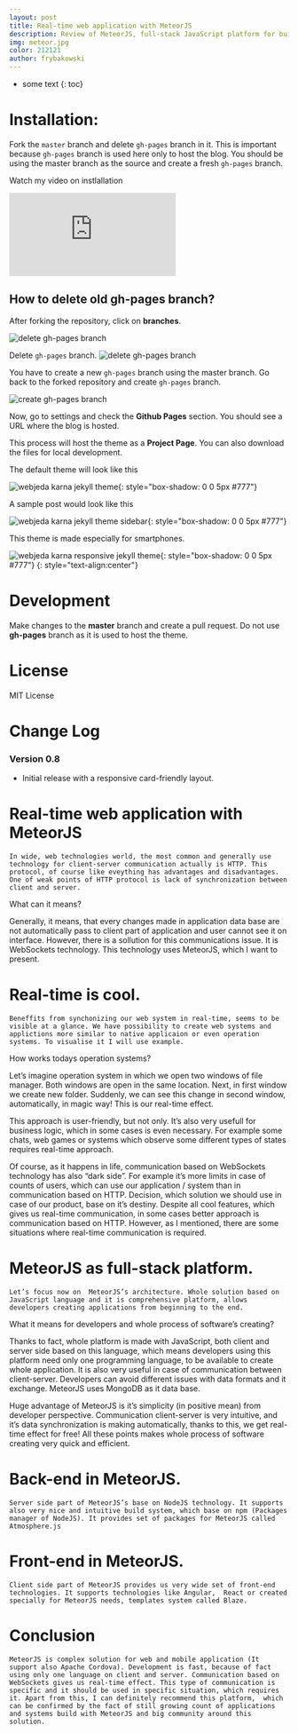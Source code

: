```yaml
---
layout: post
title: Real-time web application with MeteorJS
description: Review of MeteorJS, full-stack JavaScript platform for building web and mobile application in real time, created with JavaScript.
img: meteor.jpg
color: 212121
author: frybakowski
---
```


* some text
{: toc}

# Installation:
Fork the ``master`` branch and delete ``gh-pages`` branch in it. This is important because ``gh-pages`` branch is used here only to host the blog. You should be using the master branch as the source and create a fresh ``gh-pages`` branch.

Watch my video on instlallation
<iframe class="video" src="https://www.youtube.com/embed/T2nx6tj-ZH4?rel=0?rel=0" frameborder="0" allowfullscreen></iframe>

## How to delete old **gh-pages** branch?
After forking the repository, click on **branches**.

![delete gh-pages branch](http://blog.webjeda.com/images/delete-github-branch.png)

Delete ``gh-pages`` branch.
![delete gh-pages branch](http://blog.webjeda.com/images/delete-github-branch-2.png)

You have to create a new ``gh-pages`` branch using the master branch. Go back to the forked repository and create ``gh-pages`` branch.

![create gh-pages branch](http://blog.webjeda.com/images/create-gh-pages-branch.JPG)

Now, go to settings and check the **Github Pages** section. You should see a URL where the blog is hosted.

This process will host the theme as a **Project Page**. You can also download the files for local development.

The default theme will look like this

![webjeda karna jekyll theme]({{site.baseurl}}/images/karna-jekyll-theme-screenshot.png){: style="box-shadow: 0 0 5px #777"}



A sample post would look like this

![webjeda karna jekyll theme sidebar]({{site.baseurl}}/images/post.png){: style="box-shadow: 0 0 5px #777"}


This theme is made especially for smartphones.

![webjeda karna responsive jekyll theme]({{site.baseurl}}/images/karna-responsive-jekyll-theme.png){: style="box-shadow: 0 0 5px #777"}
{: style="text-align:center"}

# Development
Make changes to the **master** branch and create a pull request. Do not use **gh-pages** branch as it is used to host the theme.

# License
MIT License

# Change Log

### Version 0.8
* Initial release with a responsive card-friendly layout.



# Real-time web application with MeteorJS

	In wide, web technologies world, the most common and generally use technology for client-server communication actually is HTTP. This protocol, of course like eveything has advantages and disadvantages. One of weak points of HTTP protocol is lack of synchronization between client and server.

What can it means?

Generally, it means, that every changes made in application data base are not automatically pass to client part of application and user cannot see it on interface. However, there is a sollution for this communications issue. It is WebSockets technology. This technology uses MeteorJS, which I want to present.


# Real-time is cool.

	Beneffits from synchonizing our web system in real-time, seems to be visible at a glance. We have possibility to create web systems and applictions more similar to native applicaion or even operation systems. To visualise it I will use example.

How works todays operation systems?

Let’s imagine operation system in which we open two windows of file manager. Both windows are open in the same location. Next, in first window we create new folder. Suddenly, we can see this change in second window, automatically, in magic way! This is our real-time effect.

This approach is user-friendly, but not only. It’s also very usefull for business logic, which in some cases is even necessary. For example some chats, web games or systems which observe some different types of states requires real-time approach.



Of course, as it happens in life, communication based on WebSockets technology has also “dark side”.  For example it’s more limits in case of counts of users, which can use our application / system than in communication based on HTTP. Decision, which solution we should use in case of our product, base on it’s destiny. Despite all cool features, which gives us real-time communication, in some cases better approach is communication based on HTTP. However, as I mentioned, there are some situations where real-time communication is required.


# MeteorJS as full-stack platform.

	Let’s focus now on  MeteorJS’s architecture. Whole solution based on JavaScript language and it is comprehensive platform, allows developers creating applications from beginning to the end.

What it means for developers and whole process of software’s creating?

Thanks to fact, whole platform is made with JavaScript, both client and server side based on this language, which means developers using this platform need only one programming language, to be available to create whole application. It is also very useful in case of communication between client-server. Developers can avoid different issues with data formats and it exchange. MeteorJS uses MongoDB as it data base.

Huge advantage of MeteorJS is it’s simplicity (in positive mean) from developer perspective. Communication client-server is very intuitive, and it’s data synchronization is making automatically, thanks to this, we get real-time effect for free! All these points makes whole process of software creating very quick and efficient.



# Back-end in MeteorJS.

	Server side part of MeteorJS’s base on NodeJS technology. It supports also very nice and intuitive build system, which base on npm (Packages manager of NodeJS). It provides set of packages for MeteorJS called Atmosphere.js


# Front-end in MeteorJS.

	Client side part of MeteorJS provides us very wide set of front-end technologies. It supports technologies like Angular,  React or created specially for MeteorJS needs, templates system called Blaze.

# Conclusion
    MeteorJS is complex solution for web and mobile application (It support also Apache Cordova). Development is fast, because of fact using only one language on client and server. Communication based on WebSockets gives us real-time effect. This type of communication is specific and it should be used in specific situation, which requires it. Apart from this, I can definitely recommend this platform,  which can be confirmed by the fact of still growing count of applications and systems build with MeteorJS and big community around this solution.